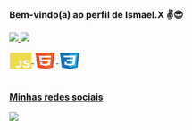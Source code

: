 ### Bem-vindo(a) ao perfil de Ismael.X ✌😎 

 <div>
   <a href="https://github.com/SmaellX">
   <img height="180em" src="https://github-readme-stats.vercel.app/api?username=SmaellX&show_icons=true&theme=tokyonight&include_all_commits=true&count_private=true"/>
   <img height="180em" src="https://github-readme-stats.vercel.app/api/top-langs/?username=SmaellX&layout=compact&langs_count=6&theme=tokyonight"/>
</div>

 <div style="display: inline_block"><br>
  <img align="center" alt="Js" height="30" width="40" src="https://raw.githubusercontent.com/devicons/devicon/master/icons/javascript/javascript-plain.svg ">
  <img align="center" alt="HTML" height="30" width="40" src="https://raw.githubusercontent.com/devicons/devicon/master/icons/html5/html5-original.svg ">
  <img align="center" alt="CSS" height="30" width="40" src="https://raw.githubusercontent.com/devicons/devicon/master/icons/css3/css3-original.svg ">
</div> 
<br>
 
### Minhas redes sociais

<div>
  <a href="https://www.linkedin.com/in/ismael-xavier-488ba782" target="_blank"><img src="https://img.shields.io/badge/-LinkedIn-%230077B5?style= for-the-badge&logo=linkedin&logoColor=white" target="_blank"></a>
</div>
 <br>
 
 

 
